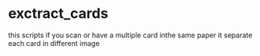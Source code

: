 # exctract_cards
this scripts  if you scan or have  a multiple card inthe same paper it separate each card in different image 
